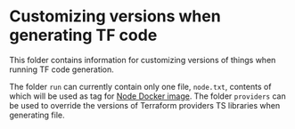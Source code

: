 # Customizing versions when generating TF code
This folder contains information for customizing versions of things when running TF code generation.

The folder `run` can currently contain only one file, `node.txt`, contents of which will be used as tag for [Node Docker image](https://hub.docker.com/_/node/).
The folder `providers` can be used to override the versions of Terraform providers TS libraries when generating file.